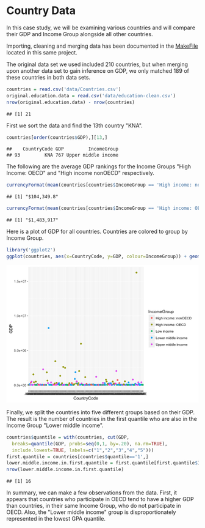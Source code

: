 Country Data
================

In this case study, we will be examining various countries and will compare their GDP and Income Group alongside all other countries.

Importing, cleaning and merging data has been documented in the [MakeFile](MakeFile.Rmd) located in this same project.

The original data set we used included 210 countries, but when merging upon another data set to gain inference on GDP, we only matched 189 of these countries in both data sets.

``` r
countries = read.csv('data/Countries.csv')
original.education.data = read.csv('data/education-clean.csv')
nrow(original.education.data) - nrow(countries)
```

    ## [1] 21

First we sort the data and find the 13th country "KNA".

``` r
countries[order(countries$GDP),][13,]
```

    ##    CountryCode GDP         IncomeGroup
    ## 93         KNA 767 Upper middle income

The following are the average GDP rankings for the Income Groups "High Income: OECD" and "High income nonOECD" respectively.

``` r
currencyFormat(mean(countries[countries$IncomeGroup == 'High income: nonOECD',]$GDP))
```

    ## [1] "$104,349.8"

``` r
currencyFormat(mean(countries[countries$IncomeGroup == 'High income: OECD',]$GDP))
```

    ## [1] "$1,483,917"

Here is a plot of GDP for all countries. Countries are colored to group by Income Group.

``` r
library('ggplot2')
ggplot(countries, aes(x=CountryCode, y=GDP, colour=IncomeGroup)) + geom_point() + scale_fill_manual(values=c('#CC6666', '#9999CC', '#66CC99', '#3c0', 'c65', '3c9'))
```

![](README_files/figure-markdown_github/unnamed-chunk-5-1.png)

Finally, we split the countries into five different groups based on their GDP. The result is the number of countries in the first quantile who are also in the Income Group "Lower middle income".

``` r
countries$quantile = with(countries, cut(GDP,
  breaks=quantile(GDP, probs=seq(0,1, by=.20), na.rm=TRUE),
  include.lowest=TRUE, labels=c("1","2","3","4","5")))
first.quantile = countries[countries$quantile=='1',]
lower.middle.income.in.first.quantile = first.quantile[first.quantile$IncomeGroup == 'Lower middle income',]
nrow(lower.middle.income.in.first.quantile)
```

    ## [1] 16

In summary, we can make a few observations from the data. First, it appears that countries who participate in OECD tend to have a higher GDP than countries, in their same Income Group, who do not participate in OECD. Also, the "Lower middle income" group is disproportionately represented in the lowest GPA quantile.
